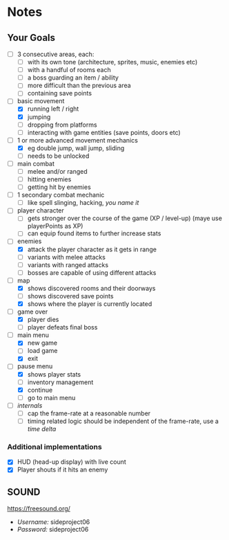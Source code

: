 # Notes

## Your Goals

- [ ] 3 consecutive areas, each:
    - [ ] with its own tone (architecture, sprites, music, enemies etc)
    - [ ] with a handful of rooms each
    - [ ] a boss guarding an item / ability
    - [ ] more difficult than the previous area
    - [ ] containing save points
- [ ] basic movement
    - [X] running left / right
    - [X] jumping
    - [ ] dropping from platforms
    - [ ] interacting with game entities (save points, doors etc)
- [ ] 1 or more advanced movement mechanics
    - [X] eg double jump, wall jump, sliding
    - [ ] needs to be unlocked
- [ ] main combat
    - [ ] melee and/or ranged
    - [ ] hitting enemies
    - [ ] getting hit by enemies
- [ ] 1 secondary combat mechanic
    - [ ] like spell slinging, hacking, *you name it*
- [ ] player character
    - [ ] gets stronger over the course of the game (XP / level-up) (maye use playerPoints as XP)
    - [ ] can equip found items to further increase stats
- [ ] enemies
    - [X] attack the player character as it gets in range
    - [ ] variants with melee attacks
    - [ ] variants with ranged attacks
    - [ ] bosses are capable of using different attacks
- [ ] map
    - [X] shows discovered rooms and their doorways
    - [ ] shows discovered save points
    - [X] shows where the player is currently located
- [ ] game over
    - [X] player dies
    - [ ] player defeats final boss
- [ ] main menu
    - [X] new game
    - [ ] load game
    - [X] exit
- [ ] pause menu
    - [X] shows player stats
    - [ ] inventory management
    - [X] continue
    - [ ] go to main menu
- [ ] *internals*
    - [ ] cap the frame-rate at a reasonable number
    - [ ] timing related logic should be independent of the frame-rate, use a *time delta*

### Additional implementations
- [X] HUD (head-up display) with live count
- [X] Player shouts if it hits an enemy

## SOUND
https://freesound.org/

- *Username:* sideproject06
- *Password:* sideproject06
